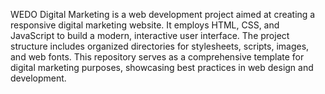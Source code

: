 WEDO Digital Marketing is a web development project aimed at creating a responsive digital marketing website. It employs HTML, CSS, and JavaScript to build a modern, interactive user interface. The project structure includes organized directories for stylesheets, scripts, images, and web fonts. This repository serves as a comprehensive template for digital marketing purposes, showcasing best practices in web design and development.
